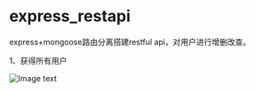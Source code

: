 # express_restapi
express+mongoose路由分离搭建restful api，对用户进行增删改查。
  
1、获得所有用户

![Image text](https://raw.github.com/dpc761218914/express_restapi/public/images/getUsers.png)
